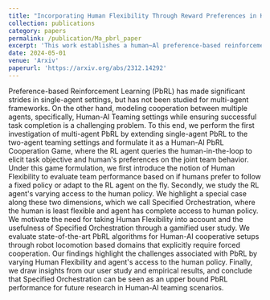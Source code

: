 ```yaml
---
title: "Incorporating Human Flexibility Through Reward Preferences in Human-AI Teaming "
collection: publications
category: papers
permalink: /publication/Ma_pbrl_paper
excerpt: 'This work establishes a human~Al preference-based reinforcement learning cooperation game where the RL agent queries the human-in»the-Ioop to elicit task objectives and human preferences on joint team behavior.'
date: 2024-05-01
venue: 'Arxiv'
paperurl: 'https://arxiv.org/abs/2312.14292'
---
```


Preference-based Reinforcement Learning (PbRL) has made significant strides in single-agent settings, but has not been studied for multi-agent frameworks. On the other hand, modeling cooperation between multiple agents, specifically, Human-AI Teaming settings while ensuring successful task completion is a challenging problem. To this end, we perform the first investigation of multi-agent PbRL by extending single-agent PbRL to the two-agent teaming settings and formulate it as a Human-AI PbRL Cooperation Game, where the RL agent queries the human-in-the-loop to elicit task objective and human's preferences on the joint team behavior. Under this game formulation, we first introduce the notion of Human Flexibility to evaluate team performance based on if humans prefer to follow a fixed policy or adapt to the RL agent on the fly. Secondly, we study the RL agent's varying access to the human policy. We highlight a special case along these two dimensions, which we call Specified Orchestration, where the human is least flexible and agent has complete access to human policy. We motivate the need for taking Human Flexibility into account and the usefulness of Specified Orchestration through a gamified user study. We evaluate state-of-the-art PbRL algorithms for Human-AI cooperative setups through robot locomotion based domains that explicitly require forced cooperation. Our findings highlight the challenges associated with PbRL by varying Human Flexibility and agent's access to the human policy. Finally, we draw insights from our user study and empirical results, and conclude that Specified Orchestration can be seen as an upper bound PbRL performance for future research in Human-AI teaming scenarios.

